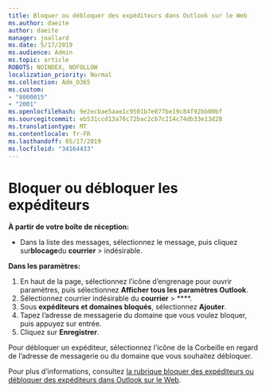 ```yaml
---
title: Bloquer ou débloquer des expéditeurs dans Outlook sur le Web
ms.author: daeite
author: daeite
manager: joallard
ms.date: 5/17/2019
ms.audience: Admin
ms.topic: article
ROBOTS: NOINDEX, NOFOLLOW
localization_priority: Normal
ms.collection: Adm_O365
ms.custom:
- "8000015"
- "2001"
ms.openlocfilehash: 9e2ecbae5aae1c9501b7e077be19c84f92bb00bf
ms.sourcegitcommit: eb531ccd13a76c72bac2cb7c214c74db33e13d28
ms.translationtype: MT
ms.contentlocale: fr-FR
ms.lasthandoff: 05/17/2019
ms.locfileid: "34164433"
---
```

# <a name="block-or-unblock-senders"></a>Bloquer ou débloquer les expéditeurs

**À partir de votre boîte de réception:**

- Dans la liste des messages, sélectionnez le message, puis cliquez sur**blocage**du **courrier** > indésirable.

**Dans les paramètres:**

1. En haut de la page, sélectionnez l’icône d’engrenage pour ouvrir paramètres, puis sélectionnez **Afficher tous les paramètres Outlook**.
2. Sélectionnez courrier indésirable du **courrier** > ****.
3. Sous **expéditeurs et domaines bloqués**, sélectionnez **Ajouter**.
4. Tapez l’adresse de messagerie du domaine que vous voulez bloquer, puis appuyez sur entrée.
5. Cliquez sur **Enregistrer**.

Pour débloquer un expéditeur, sélectionnez l’icône de la Corbeille en regard de l’adresse de messagerie ou du domaine que vous souhaitez débloquer.

Pour plus d’informations, consultez [la rubrique bloquer des expéditeurs ou débloquer des expéditeurs dans Outlook sur le Web](https://support.office.com/article/9bf812d4-6995-4d19-901a-76d6e26939b0).